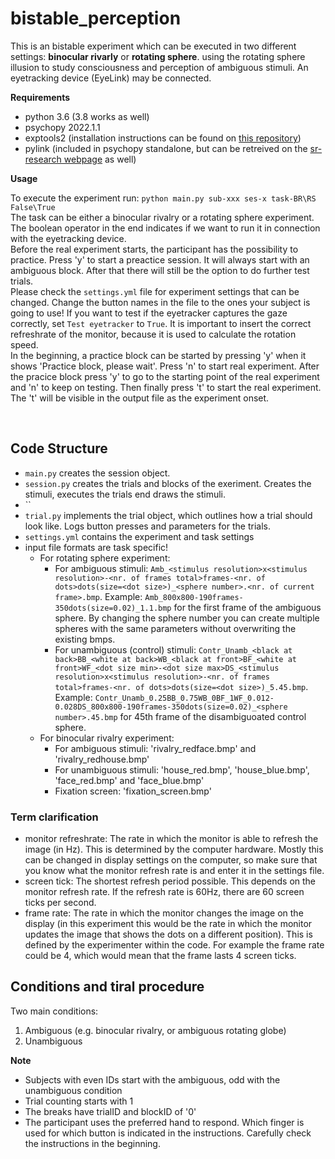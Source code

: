 # bistable_perception
This is an bistable experiment which can be executed in two different settings: **binocular rivarly** or **rotating sphere**. using the rotating sphere illusion to study consciousness and perception of ambiguous stimuli. An eyetracking device (EyeLink) may be connected. 


**Requirements**

- python 3.6 (3.8 works as well)
- psychopy 2022.1.1
- exptools2 (installation instructions can be found on [this repository](https://github.com/VU-Cog-Sci/exptools2))
- pylink (included in psychopy standalone, but can be retreived on the [sr-research webpage](https://www.sr-support.com/thread-48.html) as well)

**Usage**

To execute the experiment run: ```python main.py sub-xxx ses-x task-BR\RS False\True``` <br>
The task can be either a binocular rivalry or a rotating sphere experiment. The boolean operator in the end indicates if we want to run it in connection with the eyetracking device.
<br>
Before the real experiment starts, the participant has the possibility to practice. Press 'y' to start a preactice session. It will always start with an ambiguous block. After that there will still be the option to do further test trials.
<br>
Please check the ```settings.yml``` file for experiment settings that can be changed. Change the button names in the file to the ones your subject is going to use! If you want to test if the eyetracker captures the gaze correctly, set ```Test eyetracker``` to ```True```. It is important to insert the correct refreshrate of the monitor, because it is used to calculate the rotation speed.
<br>
In the beginning, a practice block can be started by pressing 'y' when it shows 'Practice block, please wait'. Press 'n' to start real experiment. After the pracice block press 'y' to go to the starting point of the real experiment and 'n' to keep on testing. Then finally press 't' to start  the real experiment. The 't' will be visible in the output file as the experiment onset.

<br>

## Code Structure
- ```main.py``` creates the session object.
- ```session.py``` creates the trials and blocks of the exeriment. Creates the stimuli, executes the trials end draws the stimuli.
- ``
- ```trial.py``` implements the trial object, which outlines how a trial should look like. Logs button presses and parameters for the trials. 
- ```settings.yml``` contains the experiment and task settings
- input file formats are task specific!
    - For rotating sphere experiment: 
        - For ambiguous stimuli:  ```Amb_<stimulus resolution>x<stimulus resolution>-<nr. of frames total>frames-<nr. of dots>dots(size=<dot size>)_<sphere number>.<nr. of current frame>.bmp```. Example: ```Amb_800x800-190frames-350dots(size=0.02)_1.1.bmp``` for the first frame of the ambiguous sphere. By changing the sphere number you can create multiple spheres with the same parameters without overwriting the existing bmps.
        - For unambiguous (control) stimuli: ```Contr_Unamb_<black at back>BB_<white at back>WB_<black at front>BF_<white at front>WF_<dot size min>-<dot size max>DS_<stimulus resolution>x<stimulus resolution>-<nr. of frames total>frames-<nr. of dots>dots(size=<dot size>)_5.45.bmp```. Example: ```Contr_Unamb_0.25BB_0.75WB_0BF_1WF_0.012-0.028DS_800x800-190frames-350dots(size=0.02)_<sphere number>.45.bmp``` for 45th frame of the disambiguoated control sphere. 
    - For binocular rivalry experiment:
        - For ambiguous stimuli: 'rivalry_redface.bmp' and 'rivalry_redhouse.bmp'
        - For unambiguous stimuli: 'house_red.bmp', 'house_blue.bmp', 'face_red.bmp' and 'face_blue.bmp'
        - Fixation screen: 'fixation_screen.bmp'

### Term clarification
- monitor refreshrate: The rate in which the monitor is able to refresh the image (in Hz). This is determined by the computer hardware. Mostly this can be changed in display settings on the computer, so make sure that you know what the monitor refresh rate is and enter it in the settings file.
- screen tick: The shortest refresh period possible. This depends on the monitor refresh rate. If the refresh rate is 60Hz, there are 60 screen ticks per second.
- frame rate: The rate in which the monitor changes the image on the display (in this experiment this would be the rate in which the monitor updates the image that shows the dots on a different position). This is defined by the experimenter within the code. For example the frame rate could be 4, which would mean that the frame lasts 4 screen ticks.


## Conditions and tiral procedure

Two main conditions:
1) Ambiguous (e.g. binocular rivalry, or ambiguous rotating globe)
2) Unambiguous

**Note**
- Subjects with even IDs start with the ambiguous, odd with the unambiguous condition
- Trial counting starts with 1
- The breaks have trialID and blockID of '0'
- The participant uses the preferred hand to respond. Which finger is used for which button is indicated in the instructions. Carefully check the instructions in the beginning.
<br>

